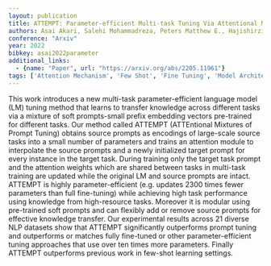 ```yaml
---
layout: publication
title: ATTEMPT: Parameter-efficient Multi-task Tuning Via Attentional Mixtures Of Soft Prompts
authors: Asai Akari, Salehi Mohammadreza, Peters Matthew E., Hajishirzi Hannaneh
conference: "Arxiv"
year: 2022
bibkey: asai2022parameter
additional_links:
  - {name: "Paper", url: "https://arxiv.org/abs/2205.11961"}
tags: ['Attention Mechanism', 'Few Shot', 'Fine Tuning', 'Model Architecture', 'Pretraining Methods', 'Prompting', 'Training Techniques']
---
```

This work introduces a new multi-task parameter-efficient language model (LM) tuning method that learns to transfer knowledge across different tasks via a mixture of soft prompts-small prefix embedding vectors pre-trained for different tasks. Our method called ATTEMPT (ATTEntional Mixtures of Prompt Tuning) obtains source prompts as encodings of large-scale source tasks into a small number of parameters and trains an attention module to interpolate the source prompts and a newly initialized target prompt for every instance in the target task. During training only the target task prompt and the attention weights which are shared between tasks in multi-task training are updated while the original LM and source prompts are intact. ATTEMPT is highly parameter-efficient (e.g. updates 2300 times fewer parameters than full fine-tuning) while achieving high task performance using knowledge from high-resource tasks. Moreover it is modular using pre-trained soft prompts and can flexibly add or remove source prompts for effective knowledge transfer. Our experimental results across 21 diverse NLP datasets show that ATTEMPT significantly outperforms prompt tuning and outperforms or matches fully fine-tuned or other parameter-efficient tuning approaches that use over ten times more parameters. Finally ATTEMPT outperforms previous work in few-shot learning settings.
